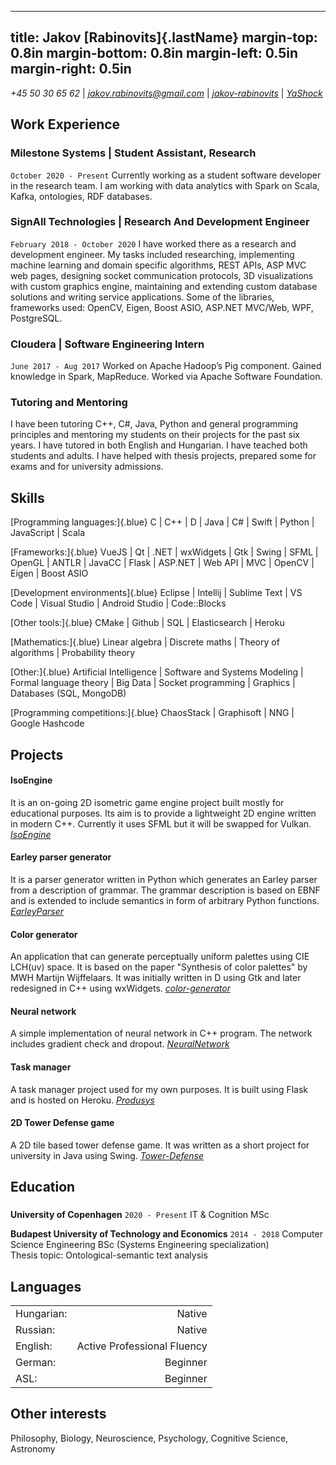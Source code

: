 <head>
<link rel="stylesheet" href="https://use.fontawesome.com/releases/v5.6.1/css/all.css" integrity="sha384-gfdkjb5BdAXd+lj+gudLWI+BXq4IuLW5IT+brZEZsLFm++aCMlF1V92rMkPaX4PP" crossorigin="anonymous">
</head>

---
title: Jakov [Rabinovits]{.lastName}
margin-top: 0.8in
margin-bottom: 0.8in
margin-left: 0.5in
margin-right: 0.5in
---

<i class="fas fa-mobile-alt"> +45 50 30 65 62</i> | <i class="far fa-envelope"> jakov.rabinovits@gmail.com</i> | <i class="fab fa-linkedin"> [jakov-rabinovits](http://linkedin.com/in/jakov-rabinovits)</i> | <i class="fab fa-github"> [YaShock](http://github.com/YaShock)</i>

## Work Experience

### **Milestone Systems** | Student Assistant, Research
`October 2020 - Present`
Currently working as a student software developer in the research team. I am working with data analytics with Spark on Scala, Kafka, ontologies, RDF databases.

### **SignAll Technologies** | Research And Development Engineer
`February 2018 - October 2020`
I have worked there as a research and development engineer. My tasks included researching, implementing machine learning and domain specific algorithms, REST APIs, ASP MVC web pages, designing socket communication protocols, 3D visualizations with custom graphics engine, maintaining and extending custom database solutions and writing service applications. Some of the libraries, frameworks used: OpenCV, Eigen, Boost ASIO, ASP.NET MVC/Web, WPF, PostgreSQL.

### **Cloudera** | Software Engineering Intern
`June 2017 - Aug 2017`
Worked on Apache Hadoop’s Pig component. Gained knowledge in Spark, MapReduce.
Worked via Apache Software Foundation.

### **Tutoring and Mentoring**
I have been tutoring C++, C#, Java, Python and general programming principles and mentoring my students on their projects for the past six years. I have tutored in both English and Hungarian. I have teached both students and adults. I have helped with thesis projects, prepared some for exams and for university admissions.

## Skills

[Programming languages:]{.blue} C | C++ | D | Java | C# | Swift | Python | JavaScript | Scala

[Frameworks:]{.blue} VueJS | Qt | .NET | wxWidgets | Gtk | Swing | SFML | OpenGL | ANTLR | JavaCC | Flask | ASP.NET | Web API | MVC | OpenCV | Eigen | Boost ASIO

[Development environments]{.blue} Eclipse | Intellij | Sublime Text | VS Code | Visual Studio | Android Studio | Code::Blocks

[Other tools:]{.blue} CMake | Github | SQL | Elasticsearch | Heroku

[Mathematics:]{.blue} Linear algebra | Discrete maths | Theory of algorithms | Probability theory

[Other:]{.blue} Artificial Intelligence | Software and Systems Modeling | Formal language theory | Big Data | Socket programming | Graphics | Databases (SQL, MongoDB)

[Programming competitions:]{.blue} ChaosStack | Graphisoft | NNG | Google Hashcode

## Projects

#### IsoEngine
It is an on-going 2D isometric game engine project built mostly for educational purposes. Its aim is to provide a lightweight 2D engine written in modern C++. Currently it uses SFML but it will be swapped for Vulkan.
<i class="fab fa-github"> [IsoEngine](https://github.com/metricengine/IsoEngine)</i>

#### Earley parser generator
It is a parser generator written in Python which generates an Earley parser from a description of grammar.
The grammar description is based on EBNF and is extended to include semantics in form of arbitrary Python functions.
<i class="fab fa-github"> [EarleyParser](https://github.com/YaShock/EarleyParser)</i>

#### Color generator
An application that can generate perceptually uniform palettes using CIE LCH(uv) space. It is based on the paper "Synthesis of color palettes" by MWH Martijn Wijffelaars. It was initially written in D using Gtk and later redesigned in C++ using wxWidgets.
<i class="fab fa-github"> [color-generator](https://github.com/YaShock/color-generator)</i>

#### Neural network
A simple implementation of neural network in C++ program.
The network includes gradient check and dropout.
<i class="fab fa-github"> [NeuralNetwork](https://github.com/YaShock/NeuralNetwork)</i>

#### Task manager
A task manager project used for my own purposes. It is built using Flask and is hosted on Heroku.
<i class="fab fa-github"> [Produsys](https://github.com/YaShock/Produsys)</i>

#### 2D Tower Defense game
A 2D tile based tower defense game. It was written as a short project for university in Java using Swing.
<i class="fab fa-github"> [Tower-Defense](https://github.com/YaShock/Tower-Defense)</i>

## Education

###
**University of Copenhagen**
`2020 - Present`
IT & Cognition MSc  

**Budapest University of Technology and Economics**
`2014 - 2018`
Computer Science Engineering BSc (Systems Engineering specialization)  
Thesis topic: Ontological-semantic text analysis

## Languages

|           |                             |
|-----------|----------------------------:|
| Hungarian:| Native                      |
| Russian:  | Native                      |
| English:  | Active Professional Fluency |
| German:   | Beginner                    |
| ASL:      | Beginner                    |

## Other interests

Philosophy, Biology, Neuroscience, Psychology, Cognitive Science, Astronomy
